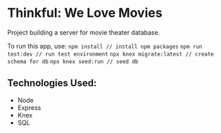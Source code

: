 # Thinkful: We Love Movies

Project building a server for movie theater database. 

To run this app, use:
`npm install // install npm packages`
`npm run test:dev // run test environment`
`npx knex migrate:latest // create schema for db`
`npx knex seed:run // seed db`

## Technologies Used: 
- Node
- Express 
- Knex
- SQL